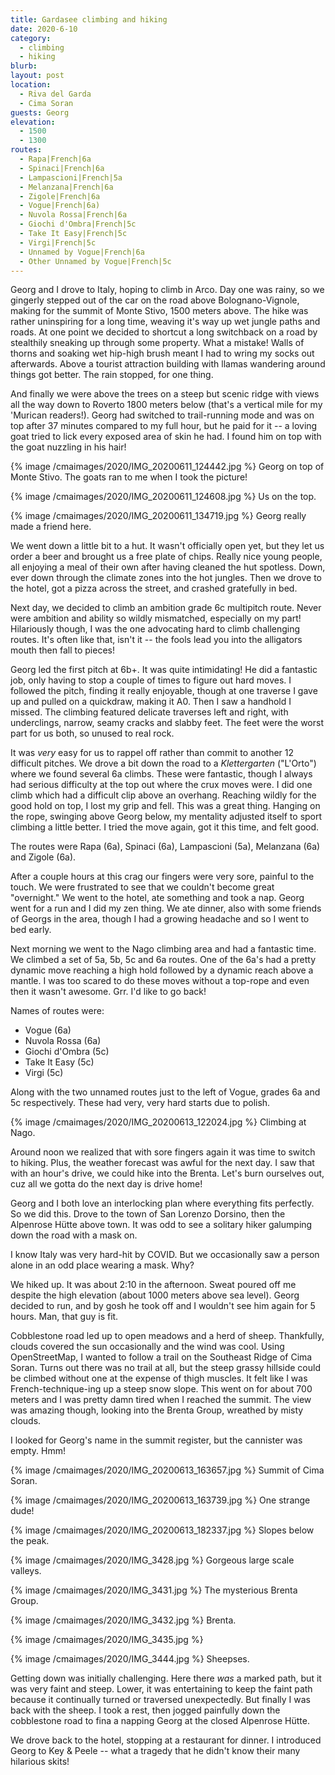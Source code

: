 ```yaml
---
title: Gardasee climbing and hiking
date: 2020-6-10
category:
  - climbing
  - hiking
blurb: 
layout: post
location:
  - Riva del Garda
  - Cima Soran
guests: Georg
elevation:
  - 1500
  - 1300
routes:
  - Rapa|French|6a
  - Spinaci|French|6a
  - Lampascioni|French|5a
  - Melanzana|French|6a
  - Zigole|French|6a
  - Vogue|French|6a)
  - Nuvola Rossa|French|6a
  - Giochi d'Ombra|French|5c
  - Take It Easy|French|5c
  - Virgi|French|5c
  - Unnamed by Vogue|French|6a
  - Other Unnamed by Vogue|French|5c
---
```


Georg and I drove to Italy, hoping to climb in Arco.
Day one was rainy, so we gingerly stepped out of the car on the road
above Bolognano-Vignole, making for the summit of Monte Stivo,
1500 meters above. The hike was rather uninspiring for a long
time, weaving it's way up wet jungle paths and roads.
At one point we decided to shortcut a long switchback on a road
by stealthily sneaking up through some property. What a mistake!
Walls of thorns and soaking wet hip-high brush meant I had
to wring my socks out afterwards. Above a tourist attraction
building with llamas wandering around things got better.
The rain stopped, for one thing.

And finally we were above the trees on a steep but scenic ridge
with views all the way down to Roverto 1800 meters below (that's
a vertical mile for my 'Murican readers!). Georg had switched to
trail-running mode and was on top after 37 minutes compared to my
full hour, but he paid for it -- a loving goat tried to lick every
exposed area of skin he had. I found him on top with the goat
nuzzling in his hair!

{% image /cmaimages/2020/IMG_20200611_124442.jpg %}
Georg on top of Monte Stivo. The goats ran to me when I took the picture!

{% image /cmaimages/2020/IMG_20200611_124608.jpg %}
Us on the top.

{% image /cmaimages/2020/IMG_20200611_134719.jpg %}
Georg really made a friend here.

We went down a little bit to a hut. It wasn't officially open yet,
but they let us order a beer and brought us a free plate of chips.
Really nice young people, all enjoying a meal of their own after having
cleaned the hut spotless. Down, ever down through the climate zones
into the hot jungles. Then we drove to the hotel, got a pizza across
the street, and crashed gratefully in bed.

Next day, we decided to climb an ambition grade 6c multipitch route.
Never were ambition and ability so wildly mismatched, especially on
my part! Hilariously though, I was the one advocating hard to climb
challenging routes. It's often like that, isn't it -- the fools lead
you into the alligators mouth then fall to pieces!

Georg led the first pitch at 6b+. It was quite intimidating! He did a fantastic
job, only having to stop a couple of times to figure out hard moves.
I followed the pitch, finding it really enjoyable, though at one traverse
I gave up and pulled on a quickdraw, making it A0. Then I saw a handhold
I missed. The climbing featured delicate traverses left and right, with
underclings, narrow, seamy cracks and slabby feet. The feet were the
worst part for us both, so unused to real rock.

It was *very* easy for us to rappel off rather than commit to another
12 difficult pitches. We drove a bit down the road to a *Klettergarten*
("L'Orto")
where we found several 6a climbs. These were fantastic, though I always
had serious difficulty at the top out where the crux moves were.
I did one climb which had a difficult clip above an overhang. Reaching
wildly for the good hold on top, I lost my grip and fell. This was
a great thing. Hanging on the rope, swinging above Georg below, my
mentality adjusted itself to sport climbing a little better.
I tried the move again, got it this time, and felt good.

The routes were Rapa (6a), Spinaci (6a), Lampascioni (5a), Melanzana (6a)
and Zigole (6a).

After a couple hours at this crag our fingers were very sore, painful
to the touch. We were frustrated to see that we couldn't become great
"overnight." We went to the hotel, ate something and took a nap. Georg
went for a run and I did my zen thing. We ate dinner, also with some
friends of Georgs in the area, though I had a growing headache and
so I went to bed early.

Next morning we went to the Nago climbing area and had a fantastic time.
We climbed a set of 5a, 5b, 5c and 6a routes. One of the 6a's had
a pretty dynamic move reaching a high hold followed by a dynamic reach
above a mantle. I was too scared to do these moves without a top-rope
and even then it wasn't awesome. Grr. I'd like to go back!

Names of routes were:

  * Vogue (6a)
  * Nuvola Rossa (6a)
  * Giochi d'Ombra (5c)
  * Take It Easy (5c)
  * Virgi (5c)

Along with the two unnamed routes just to the left of Vogue, grades 6a and 5c
respectively. These had very, very hard starts due to polish.

{% image /cmaimages/2020/IMG_20200613_122024.jpg %}
Climbing at Nago.

Around noon we realized that with sore fingers again it was time to switch to
hiking. Plus, the weather forecast was awful for the next day. I saw that
with an hour's drive, we could hike into the Brenta. Let's burn ourselves
out, cuz all we gotta do the next day is drive home!

Georg and I both love an interlocking plan where everything fits perfectly.
So we did this. Drove to the town of San Lorenzo Dorsino, then the
Alpenrose Hütte above town. It was odd to see a solitary hiker galumping
down the road with a mask on.

I know Italy was very hard-hit by COVID. But we occasionally saw a person
alone in an odd place wearing a mask. Why?

We hiked up. It was about 2:10 in the afternoon. Sweat poured off me despite
the high elevation (about 1000 meters above sea level). Georg decided to
run, and by gosh he took off and I wouldn't see him again for 5 hours.
Man, that guy is fit.

Cobblestone road led up to open meadows and a herd of sheep. Thankfully,
clouds covered the sun occasionally and the wind was cool. Using
OpenStreetMap, I wanted to follow a trail on the Southeast Ridge of
Cima Soran. Turns out there was no trail at all, but the steep grassy
hillside could be climbed without one at the expense of thigh muscles.
It felt like I was French-technique-ing up a steep snow slope. This went
on for about 700 meters and I was pretty damn tired when I reached the summit.
The view was amazing though, looking into the Brenta Group, wreathed by
misty clouds.

I looked for Georg's name in the summit register, but the cannister was
empty. Hmm!

{% image /cmaimages/2020/IMG_20200613_163657.jpg %}
Summit of Cima Soran.

{% image /cmaimages/2020/IMG_20200613_163739.jpg %}
One strange dude!

{% image /cmaimages/2020/IMG_20200613_182337.jpg %}
Slopes below the peak.

{% image /cmaimages/2020/IMG_3428.jpg %}
Gorgeous large scale valleys.

{% image /cmaimages/2020/IMG_3431.jpg %}
The mysterious Brenta Group.

{% image /cmaimages/2020/IMG_3432.jpg %}
Brenta.

{% image /cmaimages/2020/IMG_3435.jpg %}

{% image /cmaimages/2020/IMG_3444.jpg %}
Sheepses.

Getting down was initially challenging. Here there *was* a marked path,
but it was very faint and steep. Lower, it was entertaining to
keep the faint path because it continually turned or traversed
unexpectedly. But finally I was back with the sheep. I took a rest,
then jogged painfully down the cobblestone road to fina a napping
Georg at the closed Alpenrose Hütte.

We drove back to the hotel, stopping at a restaurant for dinner.
I introduced Georg to Key & Peele -- what a tragedy that he didn't know
their many hilarious skits!



